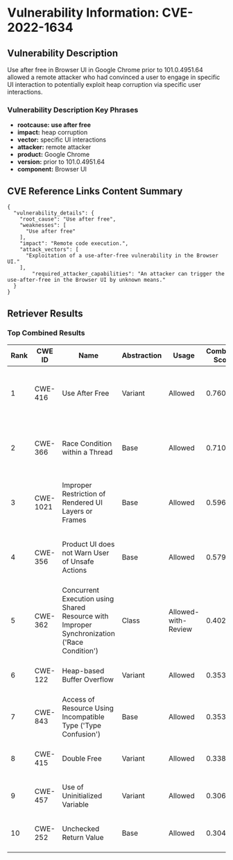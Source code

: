 # Vulnerability Information: CVE-2022-1634

## Vulnerability Description
Use after free in Browser UI in Google Chrome prior to 101.0.4951.64 allowed a remote attacker who had convinced a user to engage in specific UI interaction to potentially exploit heap corruption via specific user interactions.

### Vulnerability Description Key Phrases
- **rootcause:** **use after free**
- **impact:** heap corruption
- **vector:** specific UI interactions
- **attacker:** remote attacker
- **product:** Google Chrome
- **version:** prior to 101.0.4951.64
- **component:** Browser UI

## CVE Reference Links Content Summary
```
{
  "vulnerability_details": {
    "root_cause": "Use after free",
    "weaknesses": [
      "Use after free"
    ],
    "impact": "Remote code execution.",
    "attack_vectors": [
      "Exploitation of a use-after-free vulnerability in the Browser UI."
    ],
        "required_attacker_capabilities": "An attacker can trigger the use-after-free in the Browser UI by unknown means."
  }
}
```

## Retriever Results

### Top Combined Results

| Rank | CWE ID | Name | Abstraction | Usage | Combined Score | Retrievers | Individual Scores |
|------|--------|------|-------------|-------|---------------|------------|-------------------|
| 1 | CWE-416 | Use After Free | Variant | Allowed | 0.7603 | dense, sparse, graph | dense: 0.642, sparse: 0.383, graph: 0.792 |
| 2 | CWE-366 | Race Condition within a Thread | Base | Allowed | 0.7100 | dense, sparse, graph | dense: 0.576, sparse: 0.349, graph: 0.621 |
| 3 | CWE-1021 | Improper Restriction of Rendered UI Layers or Frames | Base | Allowed | 0.5963 | dense, sparse, graph | dense: 0.558, sparse: 0.165, graph: 0.623 |
| 4 | CWE-356 | Product UI does not Warn User of Unsafe Actions | Base | Allowed | 0.5795 | dense, sparse, graph | dense: 0.546, sparse: 0.156, graph: 0.607 |
| 5 | CWE-362 | Concurrent Execution using Shared Resource with Improper Synchronization ('Race Condition') | Class | Allowed-with-Review | 0.4023 | dense, sparse, graph | dense: 0.492, sparse: 0.197, graph: 0.911 |
| 6 | CWE-122 | Heap-based Buffer Overflow | Variant | Allowed | 0.3535 | dense, sparse | dense: 0.507, sparse: 0.226 |
| 7 | CWE-843 | Access of Resource Using Incompatible Type ('Type Confusion') | Base | Allowed | 0.3530 | dense, sparse | dense: 0.497, sparse: 0.182 |
| 8 | CWE-415 | Double Free | Variant | Allowed | 0.3385 | dense, sparse | dense: 0.521, sparse: 0.185 |
| 9 | CWE-457 | Use of Uninitialized Variable | Variant | Allowed | 0.3063 | sparse, graph | sparse: 0.156, graph: 0.679 |
| 10 | CWE-252 | Unchecked Return Value | Base | Allowed | 0.3040 | sparse, graph | sparse: 0.155, graph: 0.602 |

